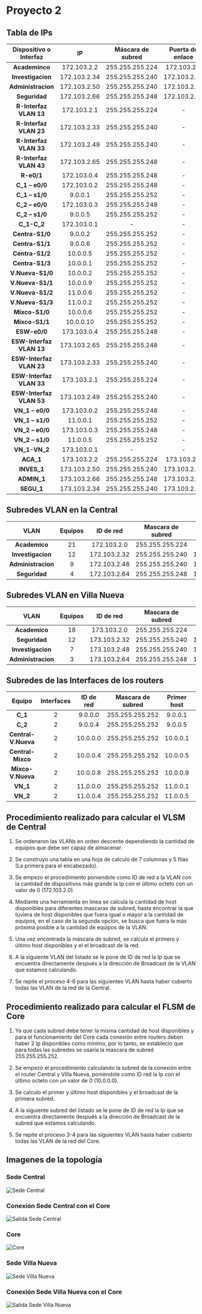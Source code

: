 # Proyecto 2

## Tabla de IPs
| **Dispositivo o Interfaz** | **IP**        | **Máscara de subred** | **Puerta de enlace** |
|:--------------------------:|:-------------:|:---------------------:|:--------------------:|
| **Academinco**             | 172.103.2.2   | 255.255.255.224       | 172.103.2.1          |
| **Investigacion**          | 172.103.2.34  |  255.255.255.240      |  172.103.2.33        |
| **Administracion**         | 172.103.2.50  |  255.255.255.240      | 172.103.2.49         |
| **Seguridad**              | 172.103.2.66  | 255.255.255.248       | 172.103.2.65         |
| **R-Interfaz VLAN 13**     | 172.103.2.1   | 255.255.255.224       | -                    |
| **R-Interfaz VLAN 23**     |  172.103.2.33 |  255.255.255.240      | -                    |
| **R-Interfaz VLAN 33**     | 172.103.2.49  |  255.255.255.240      | -                    |
| **R-Interfaz VLAN 43**     | 172.103.2.65  | 255.255.255.248       | -                    |
| **R-e0/1**                 | 172.103.0.4   |  255.255.255.248      | -                    |
| **C_1 – e0/0**             | 172.103.0.2   |  255.255.255.248      | -                    |
| **C_1 – s1/0**             | 9.0.0.1       |  255.255.255.252      | -                    |
| **C_2 – e0/0**             | 172.103.0.3   |  255.255.255.248      | -                    |
| **C_2 – s1/0**             | 9.0.0.5       |  255.255.255.252      | -                    |
| **C_1-C_2**                | 172.103.0.1   | -                     | -                    |
| **Centra-S1/0**            | 9.0.0.2       |  255.255.255.252      | -                    |
| **Centra-S1/1**            | 9.0.0.6       |  255.255.255.252      | -                    |
| **Centra-S1/2**            | 10.0.0.5      |  255.255.255.252      | -                    |
| **Centra-S1/3**            | 10.0.0.1      |  255.255.255.252      | -                    |
| **V.Nueva-S1/0**           | 10.0.0.2      |  255.255.255.252      | -                    |
| **V.Nueva-S1/1**           | 10.0.0.9      |  255.255.255.252      | -                    |
| **V.Nueva-S1/2**           | 11.0.0.6      |  255.255.255.252      | -                    |
| **V.Nueva-S1/3**           |  11.0.0.2     |  255.255.255.252      | -                    |
| **Mixco-S1/0**             | 10.0.0.6      |  255.255.255.252      | -                    |
| **Mixco-S1/1**             | 10.0.0.10     |  255.255.255.252      | -                    |
| **ESW-e0/0**               | 173.103.0.4   |  255.255.255.248      | -                    |
| **ESW-Interfaz VLAN 13**   | 173.103.2.65  |  255.255.255.248      | -                    |
| **ESW-Interfaz VLAN 23**   | 173.103.2.33  |  255.255.255.240      | -                    |
| **ESW-Interfaz VLAN 33**   | 173.103.2.1   |  255.255.255.224      | -                    |
| **ESW-Interfaz VLAN 53**   | 173.103.2.49  |  255.255.255.240      | -                    |
| **VN_1 – e0/0**            | 173.103.0.2   |  255.255.255.248      | -                    |
| **VN_1 – s1/0**            |  11.0.0.1     |  255.255.255.252      | -                    |
| **VN_2 – e0/0**            | 173.103.0.3   |  255.255.255.248      | -                    |
| **VN_2 – s1/0**            | 11.0.0.5      |  255.255.255.252      | -                    |
| **VN_1-VN_2**              | 173.103.0.1   | -                     | -                    |
| **ACA_1**                  | 173.103.2.2   |  255.255.255.224      | 173.103.2.1          |
| **INVES_1**                | 173.103.2.50  |  255.255.255.240      | 173.103.2.49         |
| **ADMIN_1**                | 173.103.2.66  |  255.255.255.248      | 173.103.2.65         |
| **SEGU_1**                 | 173.103.2.34  |  255.255.255.240      | 173.103.2.33         |

## Subredes VLAN en la Central
| **VLAN**           | **Equipos** | **ID de red** | **Mascara de subred** | **Primer host** | **Ultimo host** | **Broadcast** |
|:------------------:|:-----------:|:-------------:|:---------------------:|:---------------:|:---------------:|:-------------:|
| **Academico**      | 21          | 172.103.2.0   | 255.255.255.224       | 172.103.2.1     | 172.103.2.30    | 172.103.2.31  |
| **Investigacion**  | 12          | 172.103.2.32  |  255.255.255.240      |  172.103.2.33   | 172.103.2.46    | 172.103.2.47  |
| **Administracion** | 9           | 172.103.2.48  | 255.255.255.240       | 172.103.2.49    | 172.103.2.62    |  172.103.2.63 |
| **Seguridad**      | 4           |  172.103.2.64 | 255.255.255.248       | 172.103.2.65    | 172.103.2.70    |  172.103.2.71 |


## Subredes VLAN en Villa Nueva
| **VLAN**           | **Equipos** | **ID de red** | **Mascara de subred** | **Primer host** | **Ultimo host** | **Broadcast** |
|:------------------:|:-----------:|:-------------:|:---------------------:|:---------------:|:---------------:|:-------------:|
| **Academico**      | 18          | 173.103.2.0   |  255.255.255.224      | 173.103.2.1     | 173.103.2.30    | 173.103.2.31  |
| **Seguridad**      | 12          | 173.103.2.32  |  255.255.255.240      | 173.103.2.33    | 173.103.2.46    | 173.103.2.47  |
| **Investigacion**  | 7           | 173.103.2.48  |  255.255.255.240      | 173.103.2.49    | 173.103.2.62    |  173.103.2.63 |
| **Administracion** | 3           |  173.103.2.64 |  255.255.255.248      | 173.103.2.65    | 173.103.2.70    | 173.103.2.71  |

## Subredes de las Interfaces de los routers
| **Equipo**          | **Interfaces** | **ID de red** | **Mascara de subred** | **Primer host** | **Ultimo host** | **Broadcast** |
|:-------------------:|:--------------:|:-------------:|:---------------------:|:---------------:|:---------------:|:-------------:|
| **C_1**             | 2              | 9.0.0.0       |  255.255.255.252      |  9.0.0.1        |  9.0.0.2        | 9.0.0.3       |
| **C_2**             | 2              | 9.0.0.4       | 255.255.255.252       | 9.0.0.5         | 9.0.0.6         |  9.0.0.7      |
| **Central-V.Nueva** | 2              | 10.0.0.0      |  255.255.255.252      | 10.0.0.1        | 10.0.0.2        | 10.0.0.3      |
| **Central-Mixco**   | 2              | 10.0.0.4      |  255.255.255.252      | 10.0.0.5        | 10.0.0.6        | 10.0.0.7      |
| **Mixco-V.Nueva**   | 2              | 10.0.0.8      |  255.255.255.252      | 10.0.0.9        | 10.0.0.10       | 10.0.0.11     |
| **VN_1**            | 2              | 11.0.0.0      |  255.255.255.252      |  11.0.0.1       |  11.0.0.2       | 11.0.0.3      |
| **VN_2**            | 2              | 11.0.0.4      | 255.255.255.252       | 11.0.0.5        | 11.0.0.6        |  11.0.0.7     |

## Procedimiento realizado para calcular el VLSM de Central
1. Se ordenaron las VLANs en orden descente dependiendo la cantidad de equipos que debe ser capaz de almacenar.

2. Se construyo una tabla en una hoja de calculo de 7 columnas y 5 filas (La primera para el encabezado).

3. Se empezo el procedimiento poniendole como ID de red a la VLAN con la cantidad de dispositivos más grande la Ip con el último octeto con un valor de 0 (172.103.2.0).

4. Mediante una herramienta en linea se calcula la cantidad de host disponibles para diferentes mascaras de subred, hasta encontrar la que tuviera de host disponibles que fuera igual o mayor a la cantidad de equipos, en el caso de la segunda opción, se busca que fuera la más próxima posible a la cantidad de equipos de la VLAN.

5. Una vez encontrada la máscara de subred, se calcula el primero y último host disponibles y el el broadcast de la red.

6. A la siguiente VLAN del listado se le pone de ID de red la Ip que se encuentra directamente después a la dirección de Broadcast de la VLAN que estamos calculando.

7. Se repite el proceso 4-6 para las siguientes VLAN hasta haber cubierto todas las VLAN de la red de la Central.

## Procedimiento realizado para calcular el FLSM de Core

1. Ya que cada subred debe tener la misma cantidad de host disponibles y para el funcionamiento del Core cada conexión entre routers deben haber 2 Ip disponibles como minímo, por lo tanto, se establecio que para todas las subredes se usaría la mascara de subred 255.255.255.252.

2. Se empezó el procedimiento calculando la subred de la conexión entre el router Central y Villa Nueva, poniendole como ID red la Ip con el último octeto con un valor de 0 (10.0.0.0).

3. Se calculo el primer y último host disponibles y el broadcast de la primera subred.

4. A la siguiente subred del listado se le pone de ID de red la Ip que se encuentra directamente después a la dirección de Broadcast de la subred que estamos calculando.

5. Se repite el proceso 3-4 para las siguientes VLAN hasta haber cubierto todas las VLAN de la red del Core.

## Imagenes de la topología

### Sede Central
![Sede Central](./Images/Central.png)

### Conexión Sede Central con el Core
![Salida Sede Central](./Images/Salidad-Central.png)

### Core
![Core](./Images/Core.png)

### Sede Villa Nueva
![Sede Villa Nueva](./Images/Villa%20Nueva.png)

### Conexión Sede Villa Nueva con el Core
![Salida Sede Villa Nueva](./Images/Salir-VN.png)